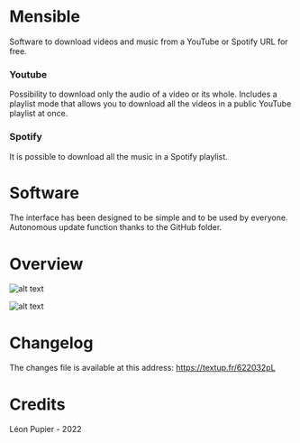 # Mensible
Software to download videos and music from a YouTube or Spotify URL for free.

### Youtube
Possibility to download only the audio of a video or its whole.
Includes a playlist mode that allows you to download all the videos in a public YouTube playlist at once.

### Spotify
It is possible to download all the music in a Spotify playlist.

# Software
The interface has been designed to be simple and to be used by everyone.
Autonomous update function thanks to the GitHub folder.

# Overview
![alt text](https://github.com/LeonPupier/YouTube-Downloader/blob/main/Content/img1.png?raw=true)

![alt text](https://github.com/LeonPupier/YouTube-Downloader/blob/main/Content/img2.png?raw=true)

# Changelog
The changes file is available at this address: https://textup.fr/622032pL

# Credits
Léon Pupier - 2022
